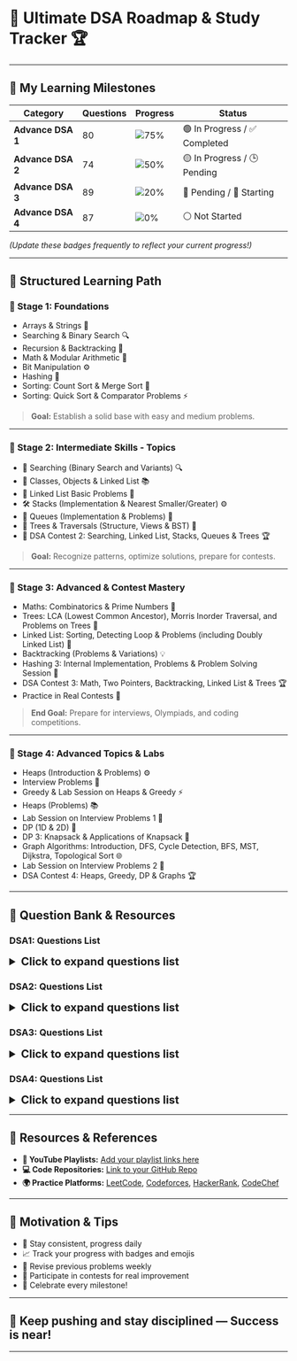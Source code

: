 # 🚀 **Ultimate DSA Roadmap & Study Tracker** 🏆

---

## 🎯 **My Learning Milestones**

| **Category** | **Questions** | **Progress** | **Status** |
|--------------|----------------|--------------|------------|
| **Advance DSA 1** | 80 | ![75%](https://img.shields.io/badge/Progress-75%25-brightgreen) | 🟢 In Progress / ✅ Completed |
| **Advance DSA 2** | 74 | ![50%](https://img.shields.io/badge/Progress-50%25-yellow) | 🟡 In Progress / 🕒 Pending |
| **Advance DSA 3** | 89 | ![20%](https://img.shields.io/badge/Progress-20%25-red) | 🔴 Pending / 🚧 Starting |
| **Advance DSA 4** | 87 | ![0%](https://img.shields.io/badge/Progress-0%25-gray) | ⚪ Not Started |

*(Update these badges frequently to reflect your current progress!)*

---

## 📘 **Structured Learning Path**

### 🌱 Stage 1: Foundations
- Arrays & Strings 📖
- Searching & Binary Search 🔍
- Recursion & Backtracking 🔄
- Math & Modular Arithmetic 🧮
- Bit Manipulation ⚙️
- Hashing 🔑
- Sorting: Count Sort & Merge Sort 📝
- Sorting: Quick Sort & Comparator Problems ⚡

> **Goal:** Establish a solid base with easy and medium problems.

---

### 🌟 Stage 2: Intermediate Skills - Topics

- 🔎 Searching (Binary Search and Variants) 🔍
- 🧩 Classes, Objects & Linked List 📚
- 📝 Linked List Basic Problems 📝
- 🛠️ Stacks (Implementation & Nearest Smaller/Greater) ⚙️
- 🚦 Queues (Implementation & Problems) 🚆
- 🌳 Trees & Traversals (Structure, Views & BST) 🌲
- 🏁 DSA Contest 2: Searching, Linked List, Stacks, Queues & Trees 🏆

> **Goal:** Recognize patterns, optimize solutions, prepare for contests.

---

### 🏁 Stage 3: Advanced & Contest Mastery

- Maths: Combinatorics & Prime Numbers 🧮
- Trees: LCA (Lowest Common Ancestor), Morris Inorder Traversal, and Problems on Trees 🌳
- Linked List: Sorting, Detecting Loop & Problems (including Doubly Linked List) 🔄
- Backtracking (Problems & Variations) 💡
- Hashing 3: Internal Implementation, Problems & Problem Solving Session 🔑
- DSA Contest 3: Math, Two Pointers, Backtracking, Linked List & Trees 🏆
- Practice in Real Contests 🏅

> **End Goal:** Prepare for interviews, Olympiads, and coding competitions.

---

### 🌟 Stage 4: Advanced Topics & Labs

- Heaps (Introduction & Problems) ⚙️
- Interview Problems 💼
- Greedy & Lab Session on Heaps & Greedy ⚡
- Heaps (Problems) 📚
- Lab Session on Interview Problems 1 📝
- DP (1D & 2D) 🔢
- DP 3: Knapsack & Applications of Knapsack 🎒
- Graph Algorithms: Introduction, DFS, Cycle Detection, BFS, MST, Dijkstra, Topological Sort 🌐
- Lab Session on Interview Problems 2 📝
- DSA Contest 4: Heaps, Greedy, DP & Graphs 🏆

---
  
## 🔖 Question Bank & Resources

### DSA1: Questions List

<details>
<summary style="font-weight:bold; font-size:20px;">Click to expand questions list</summary>

#### Array 1D
| Question Summary | YouTube | Source Code |
|--------------------|---------|--------------|
| Max Sum Contiguous Subarray | [🔗](#) | [💻Solution](questions/maxSumContigiousSubarray.md) |
| Continuous Sum Query | [🔗](#) | [💻Solution](questions/continousSumQuery.md) |
| Rain Water Trapped | [🔗](#) | [💻Solution](questions/rainWaterTrapped.md) |
| Add One To Number | [🔗](#) | [💻](#) |
| Flip | [🔗](#) | [💻](#) |

---

#### Arrays 2D
| Question Summary | YouTube | Source Code |
|------------------------|---------|--------------|
| Spiral Order Matrix II | [🔗](#) | [💻Solution](questions/spiralOrderMatrix2.md) |
| Search in sorted row & column matrix | [🔗](#) | [💻Solution](questions/searchInARowColcolwiseSortedMatrix.md) |
| Sum of all submatrices | [🔗](#) | [💻](#) |
| Minimum Swaps | [🔗](#) | [💻](#) |
| Max row of 1s | [🔗](#) | [💻](#) |

---

#### Interview Problems
| Question Summary | YouTube | Source Code |
|--------------------|---------|--------------|
| First Missing Integer | [🔗](#) | [💻](#) |
| Merge Overlapping Intervals | [🔗](#) | [💻](#) |
| Merge Intervals | [🔗](#) | [💻](#) |

---

#### Bit Manipulation 1
| Question Summary | YouTube | Source Code |
|--------------------|---------|--------------|
| Number of 1 Bits | [🔗](#) | [💻Solution](questions/bitManipulationOne/numberOf1Bits.md) |
| Single Number | [🔗](#) | [💻Solution](questions/bitManipulationOne/singleNumber.md) |
| Unset i-th bit | [🔗](#) | [💻Solution](questions/bitManipulationOne/unsetIthBit.md) |
| Toggle i-th bit | [🔗](#) | [💻Solution](questions/bitManipulationOne/toggleIthBit.md) |
| Check bit | [🔗](#) | [💻Solution](questions/bitManipulationOne/checkBit.md) |
| Set Bit | [🔗](#) | [💻Solution](questions/bitManipulationOne/setBit.md) |
| Find nth Magic Number | [🔗](#) | [💻](#) |
| Help From Sam | [🔗](#) | [💻](#) |
| Finding Good Days | [🔗](#) | [💻](#) |

---

#### Bit Manipulation 2
| Question Summary | YouTube | Source Code |
|--------------------|---------|--------------|
| Single Number II | [🔗](#) | [💻](#) |
| Single Number III | [🔗](#) | [💻](#) |
| Sum of XOR of all Pairs | [🔗](#) | [💻](#) |
| Min XOR value | [🔗](#) | [💻](#) |
| Strange Equality | [🔗](#) | [💻](#) |
| SUBARRAY OR | [🔗](#) | [💻](#) |
| Find Two Missing Numbers | [🔗](#) | [💻](#) |

---

#### Recursion 1
| Question Summary | YouTube | Source Code |
|--------------------|---------|--------------|
| Simple Recursion | [🔗](#) | [💻](#) |
| Find Factorial | [🔗](#) | [💻](#) |
| Find Fibonacci - II | [🔗](#) | [💻](#) |
| Print 1 to A function | [🔗](#) | [💻](#) |
| Print A to 1 function | [🔗](#) | [💻](#) |
| Output - 7 | [🔗](#) | [💻](#) |
| Sum of Digits | [🔗](#) | [💻](#) |
| Increasing & Decreasing | [🔗](#) | [💻](#) |

---

#### Recursion 2
| Question Summary | YouTube | Source Code |
|--------------------|---------|--------------|
| Check Palindrome | [🔗](#) | [💻](#) |
| Tower of Hanoi | [🔗](#) | [💻](#) |
| All Indices Of Array | [🔗](#) | [💻](#) |
| Print Array using Recursion | [🔗](#) | [💻](#) |
| Fast Power | [🔗](#) | [💻](#) |
| Is Magic? | [🔗](#) | [💻](#) |
| Max of Array Using Recursion | [🔗](#) | [💻](#) |
| First Index using Recursion | [🔗](#) | [💻](#) |
| Last Index using Recursion | [🔗](#) | [💻](#) |

---

#### Maths: Modular Arithmetic & GCD
| Question Summary | YouTube | Source Code |
|--------------------|---------|--------------|
| Implement Power Function | [🔗](#) | [💻](#) |
| Greatest Common Divisor | [🔗](#) | [💻](#) |
| Pair Sum divisible by M | [🔗](#) | [💻](#) |
| Largest Coprime Divisor | [🔗](#) | [💻](#) |
| Divisor game | [🔗](#) | [💻](#) |
| Mod Sum | [🔗](#) | [💻](#) |
| A, B and Modulo | [🔗](#) | [💻](#) |
| Delete one | [🔗](#) | [💻](#) |

---

#### Hashing 1 Introduction
| Question Summary | YouTube | Source Code |
|--------------------|---------|--------------|
| Frequency of element query | [🔗](#) | [💻](#) |
| Count distinct elements | [🔗](#) | [💻](#) |
| First Repeating element | [🔗](#) | [💻](#) |
| Sub-array with 0 sum | [🔗](#) | [💻](#) |
| Common Elements | [🔗](#) | [💻](#) |
| Count unique elements | [🔗](#) | [💻](#) |
| Count Subarray Zero Sum | [🔗](#) | [💻](#) |

---

#### Hashing 2 Problems
| Question Summary | YouTube | Source Code |
|--------------------|---------|--------------|
| Check Pair Sum | [🔗](#) | [💻](#) |
| Count Pair Difference | [🔗](#) | [💻](#) |
| Subarray Sum Equals K | [🔗](#) | [💻](#) |
| Distinct Numbers in Window | [🔗](#) | [💻](#) |
| Longest Subarray Zero Sum | [🔗](#) | [💻](#) |
| Count Pair Sum | [🔗](#) | [💻](#) |
| Subarray with given sum | [🔗](#) | [💻](#) |

---

#### Sorting 1 Count Sort & Merge Sort
| Question Summary | YouTube | Source Code |
|--------------------|---------|--------------|
| Merge Two Sorted Arrays | [🔗](#) | [💻](#) |
| Inversion count in an array | [🔗](#) | [💻](#) |
| Merge Sort | [🔗](#) | [💻](#) |
| Smallest Number | [🔗](#) | [💻](#) |
| Sort by Color | [🔗](#) | [💻](#) |
| Max Chunks To Make Sorted | [🔗](#) | [💻](#) |
| Count Sort | [🔗](#) | [💻](#) |
| Sort subarray with left & right index | [🔗](#) | [💻](#) |

---

#### Sorting 2 Quick Sort & Comparator Problems
| Question Summary | YouTube | Source Code |
|--------------------|---------|--------------|
| Count Intersection | [🔗](#) | [💻](#) |
| Benjamin And XOR | [🔗](#) | [💻](#) |
| Decreasing Dishes | [🔗](#) | [💻](#) |
| Rain Water Trapped | [🔗](#) | [💻](#) |

</details>

### DSA2: Questions List

<details>
<summary style="font-weight:bold; font-size:20px;">Click to expand questions list</summary>

#### Searching 1: Binary Search on Array
| Question Summary | YouTube | Source Code |
|--------------------|---------|--------------|
| Search for a Range | [🔗](#) | [💻](#) |
| Sorted Insert Position | [🔗](#) | [💻](#) |
| Single Element in Sorted Array | [🔗](#) | [💻](#) |
| Find a Peak Element | [🔗](#) | [💻](#) |
| Matrix Search | [🔗](#) | [💻](#) |
| Minimum Difference | [🔗](#) | [💻](#) |
| Max Height of Staircase | [🔗](#) | [💻](#) |

---

#### Searching 2: Binary Search Problems
| Question Summary | YouTube | Source Code |
|--------------------|---------|--------------|
| Square Root of Integer | [🔗](#) | [💻](#) |
| Rotated Sorted Array Search | [🔗](#) | [💻](#) |
| Median of Two Sorted Arrays | [🔗](#) | [💻](#) |
| Matrix Median | [🔗](#) | [💻](#) |
| ADD OR NOT | [🔗](#) | [💻](#) |
| Ath Magical Number | [🔗](#) | [💻](#) |
| Find Smallest Again | [🔗](#) | [💻](#) |

---

#### Searching 3: Binary Search on Answer
| Question Summary | YouTube | Source Code |
|--------------------|---------|--------------|
| Painter's Partition Problem | [🔗](#) | [💻](#) |
| Aggressive Cows | [🔗](#) | [💻](#) |
| Allocate Books | [🔗](#) | [💻](#) |
| Special Integer | [🔗](#) | [💻](#) |

---

#### Classes, Objects & Linked List Introduction
| Question Summary | YouTube | Source Code |
|--------------------|---------|--------------|
| Ref vs Instance 1 (OOPs Basics) | [🔗](#) | [💻](#) |
| Ref vs Instance 2 (OOPs Basics) | [🔗](#) | [💻](#) |
| Ref vs Instance 3 (OOPs Basics) | [🔗](#) | [💻](#) |
| Ref vs Instance 4 (OOPs Basics) | [🔗](#) | [💻](#) |
| Print Linked List | [🔗](#) | [💻](#) |
| Ref vs Instance 5 (OOPs Basics) | [🔗](#) | [💻](#) |
| Ref vs Instance 6 (OOPs Basics) | [🔗](#) | [💻](#) |
| OOPs in Java (Constructors and Static) 1 | [🔗](#) | [💻](#) |

---

#### Linked List: Basic Problems
| Question Summary | YouTube | Source Code |
|--------------------|---------|--------------|
| Reverse Linked List | [🔗](#) | [💻](#) |
| Copy List | [🔗](#) | [💻](#) |
| Insert in Linked List | [🔗](#) | [💻](#) |
| Delete in Linked List | [🔗](#) | [💻](#) |
| Remove Duplicates from Sorted List | [🔗](#) | [💻](#) |
| Remove Nth Node from List End | [🔗](#) | [💻](#) |
| Reverse Link List II | [🔗](#) | [💻](#) |
| K reverse linked list | [🔗](#) | [💻](#) |

---

#### Stacks 1: Implementation & Basic Problems
| Question Summary | YouTube | Source Code |
|--------------------|---------|--------------|
| Evaluate Expression | [🔗](#) | [💻](#) |
| Balanced Paranthesis | [🔗](#) | [💻](#) |
| Double Character Trouble | [🔗](#) | [💻](#) |
| Passing game | [🔗](#) | [💻](#) |
| Min Stack | [🔗](#) | [💻](#) |
| Redundant Braces | [🔗](#) | [💻](#) |
| Check two bracket expressions | [🔗](#) | [💻](#) |
| Infix to Postfix | [🔗](#) | [💻](#) |

---

#### Stacks 2: Nearest Smaller/Greater Element
| Question Summary | YouTube | Source Code |
|--------------------|---------|--------------|
| Largest Rectangle in Histogram | [🔗](#) | [💻](#) |
| Nearest Smaller Element | [🔗](#) | [💻](#) |
| MAX and MIN | [🔗](#) | [💻](#) |
| Max Rectangle in Binary Matrix | [🔗](#) | [💻](#) |
| Next Greater | [🔗](#) | [💻](#) |
| Sort stack using another stack | [🔗](#) | [💻](#) |

---

#### Queues: Implementation & Problems
| Question Summary | YouTube | Source Code |
|--------------------|---------|--------------|
| Parking Ice Cream Truck | [🔗](#) | [💻](#) |
| Queue Using Stacks | [🔗](#) | [💻](#) |
| N integers containing 1, 2 & 3 | [🔗](#) | [💻](#) |
| Unique Letter | [🔗](#) | [💻](#) |
| Sum of min and max | [🔗](#) | [💻](#) |

---

#### Trees 1: Structure & Traversal
| Question Summary | YouTube | Source Code |
|--------------------|---------|--------------|
| Inorder Traversal | [🔗](#) | [💻](#) |
| Preorder Traversal | [🔗](#) | [💻](#) |
| Path Sum | [🔗](#) | [💻](#) |
| Equal Tree Partition | [🔗](#) | [💻](#) |
| Postorder Traversal | [🔗](#) | [💻](#) |
| Sum binary tree or not | [🔗](#) | [💻](#) |

---

#### Trees 2: Views & Types
| Question Summary | YouTube | Source Code |
|--------------------|---------|--------------|
| Level Order | [🔗](#) | [💻](#) |
| Binary Tree From Inorder And Postorder | [🔗](#) | [💻](#) |
| Balanced Binary Tree | [🔗](#) | [💻](#) |
| Left View of Binary Tree | [🔗](#) | [💻](#) |
| Binary Tree From Inorder And Preorder | [🔗](#) | [💻](#) |
| Serialize Binary Tree | [🔗](#) | [💻](#) |
| Deserialize Binary Tree | [🔗](#) | [💻](#) |
| Right View of Binary Tree | [🔗](#) | [💻](#) |

---

#### Trees 3: BST
| Question Summary | YouTube | Source Code |
|--------------------|---------|--------------|
| Valid Binary Search Tree | [🔗](#) | [💻](#) |
| Sorted Array To Balanced BST | [🔗](#) | [💻](#) |
| Delete a node in BST | [🔗](#) | [💻](#) |
| Search in BST | [🔗](#) | [💻](#) |
| Two Sum BST | [🔗](#) | [💻](#) |
| Check for BST with One Child | [🔗](#) | [💻](#) |
| BST nodes in a range | [🔗](#) | [💻](#) |

---

#### DSA Contest 2: Searching, Linked List, Stacks, Queues & Trees
| Question Summary | YouTube | Source Code |
| Question Summary | YouTube | Source Code |
|--------------------|---------|--------------|
| Task Scheduling | [🔗](#) | [💻](#) |
| Leaset Capacity to Ship | [🔗](#) | [💻](#) |
| Warmer Temperature | [🔗](#) | [💻](#) |
| Balanced Binary Tree | [🔗](#) | [💻](#) |

</details>

### DSA3: Questions List

<details>
<summary style="font-weight:bold; font-size:20px;">Click to expand questions list</summary>

#### Maths: Combinatorics Basics
| Question Summary | YouTube | Source Code |
|--------------------|---------|--------------|
| Pascal Triangle | [🔗](#) | [💻](#) |
| Excel Column Title | [🔗](#) | [💻](#) |
| Compute nCr % m | [🔗](#) | [💻](#) |
| Excel Column Number | [🔗](#) | [💻](#) |
| Number of Digit One | [🔗](#) | [💻](#) |
| Consecutive Numbers Sum | [🔗](#) | [💻](#) |

---

#### Maths: Prime Numbers
| Question Summary | YouTube | Source Code |
|--------------------|---------|--------------|
| Sorted Permutation Rank | [🔗](#) | [💻](#) |
| Count of Divisors | [🔗](#) | [💻](#) |
| Find All Primes | [🔗](#) | [💻](#) |
| Prime Sumq | [🔗](#) | [💻](#) |
| Lucky Numbers | [🔗](#) | [💻](#) |
| Number of Digit One | [🔗](#) | [💻](#) |

---

#### Two Pointers
| Question Summary | YouTube | Source Code |
|--------------------|---------|--------------|
| Container With Most Water | [🔗](#) | [💻](#) |
| Subarray with given sum | [🔗](#) | [💻](#) |
| Pairs with given sum II | [🔗](#) | [💻](#) |
| Pairs with Given Difference | [🔗](#) | [💻](#) |
| 3 Sum | [🔗](#) | [💻](#) |
| Array 3 Pointers | [🔗](#) | [💻](#) |
| Max Continuous Series of 1s | [🔗](#) | [💻](#) |
| Another Count Rectangles | [🔗](#) | [💻](#) |
| Closest pair from sorted arrays | [🔗](#) | [💻](#) |

---

#### Backtracking 1
| Question Summary | YouTube | Source Code |
|--------------------|---------|--------------|
| Permutations | [🔗](#) | [💻](#) |
| Generate all Parentheses II | [🔗](#) | [💻](#) |
| Generate Subsets | [🔗](#) | [💻](#) |
| Letter Phone | [🔗](#) | [💻](#) |
| Kth Symbol - Easy | [🔗](#) | [💻](#) |

---

#### Backtracking 2
| Question Summary | YouTube | Source Code |
|--------------------|---------|--------------|
| Subset Sum equal to K | [🔗](#) | [💻](#) |
| Print paths in Staircase | [🔗](#) | [💻](#) |
| Print All Maze Paths | [🔗](#) | [💻](#) |
| Kth Symbol - Hard | [🔗](#) | [💻](#) |
| Shortest path in a Binary Maze with Hurdles | [🔗](#) | [💻](#) |

---

#### Linked List: Sorting and Detecting Loop
| Question Summary | YouTube | Source Code |
|--------------------|---------|--------------|
| Sort List | [🔗](#) | [💻](#) |
| Merge Two Sorted Lists | [🔗](#) | [💻](#) |
| Remove Loop from Linked List | [🔗](#) | [💻](#) |
| Middle element of linked list | [🔗](#) | [💻](#) |
| Swap List Nodes in pairs | [🔗](#) | [💻](#) |
| Reorder List | [🔗](#) | [💻](#) |
| Add Two Numbers as Lists | [

---

#### Linked List: Problems & Doubly Linked List
| Question Summary | YouTube | Source Code |
|--------------------|---------|--------------|
| Intersection of Linked Lists | [🔗](#) | [💻](#) |
| LRU Cache | [🔗](#) | [💻](#) |
| Palindrome List | [🔗](#) | [💻](#) |
| Partition List | [🔗](#) | [💻](#) |
| Longest Palindromic List | [🔗](#) | [💻](#) |
| Flatten a linked list | [🔗](#) | [💻](#) |

---

#### Trees 4: LCA + Morris Inorder Traversal
| Question Summary | YouTube | Source Code |
|--------------------|---------|--------------|
| Least Common Ancestor | [🔗](#) | [💻](#) |
| Kth Smallest Element in BST | [🔗](#) | [💻](#) |
| LCA in BST | [🔗](#) | [💻](#) |
| Morris Inorder Traversal | [🔗](#) | [💻](#) |
| Recover Binary Search Tree | [🔗](#) | [💻](#) |
| Common Nodes in Two BST | [🔗](#) | [💻](#) |
| Distance between Nodes of BST | [🔗](#) | [💻](#) |

---

#### Trees 5: Problems on Trees
| Question Summary | YouTube | Source Code |
|--------------------|---------|--------------|
| Next Pointer Binary Tree | [🔗](#) | [💻](#) |
| Vertical Order traversal | [🔗](#) | [💻](#) |
| Top View of Binary Tree | [🔗](#) | [💻](#) |
| Diameter of Binary Tree | [🔗](#) | [💻](#) |
| Identical Binary Trees | [🔗](#) | [💻](#) |
| Invert the Binary Tree | [🔗](#) | [💻](#) |

---

#### Hashing 3: Internal Implementation & Problems
| Question Summary | YouTube | Source Code |
|--------------------|---------|--------------|
| Longest Subarray Zero Sum | [🔗](#) | [💻](#) |
| Colorful Number | [🔗](#) | [💻](#) |
| Count Subarrays | [🔗](#) | [💻](#) |
| Sort Array in Given Order | [🔗](#) | [💻](#) |

---

#### Problem Solving Session
| Question Summary | YouTube | Source Code |
|--------------------|---------|--------------|
| Chef and Cooking | [🔗](#) | [💻](#) |
| Get the Perimeter | [🔗](#) | [💻](#) |
| Search in row & column wise sorted matrix | [🔗](#) | [💻](#) |
| Merge Sorted Overlapping Intervals - 2 | [🔗](#) | [💻](#) |
| Highest Product | [🔗](#) | [💻](#) |
| B Closest Points to Origin | [🔗](#) | [💻](#) |
| Rice | [🔗](#) | [💻](#) |
| Librarian and Rotated array | [🔗](#) | [💻](#) |
| More letters | [🔗](#) | [💻](#) |
| Merge Intervals - 2 | [🔗](#) | [💻](#) |
| Sum of all Submatrices | [🔗](#) | [💻](#) |
| Mega Sale | [🔗](#) | [💻](#) |
| Increasing Order words | [🔗](#) | [💻](#) |
| Find All Pair | [🔗](#) | [💻](#) |
| Pair of poles | [🔗](#) | [💻](#) |
| Lower Temperature | [🔗](#) | [💻](#) |
| Reverse Linked List | [🔗](#) | [💻](#) |
| Level Order | [🔗](#) | [💻](#) |
| Serialize Binary Tree | [🔗](#) | [💻](#) |
| Perfect Line | [🔗](#) | [💻](#) |
| Checking Assignments | [🔗](#) | [💻](#) |
| Next Higher Temperature | [🔗](#) | [💻](#) |
| Next Lower Temperature | [🔗](#) | [💻](#) |
| Palindrome List | [🔗](#) | [💻](#) |
| Right View of Binary Tree | [🔗](#) | [💻](#) |
| Deserialize Binary Tree | [🔗](#) | [💻](#) |
| Maximum Buildings | [🔗](#) | [💻](#) |
| Game of Boxes | [🔗](#) | [💻](#) |

---

#### DSA Contest 3: Math, Two Pointers, Backtracking, Linked List & Trees
| Question Summary | YouTube | Source Code |
|--------------------|---------|--------------|
| Permutations | [🔗](#) | [💻](#) |
| Special Prime Number | [🔗](#) | [💻](#) |
| Children and Rides | [🔗](#) | [💻](#) |
| Flatten Binary Tree to Linkedlist | [🔗](#) | [💻](#) |

</details>

### DSA4: Questions List

<details>
<summary style="font-weight:bold; font-size:20px;">Click to expand questions list</summary>

#### Heaps 1: Introduction
| Question Summary | YouTube | Source Code |
|--------------------|---------|--------------|
| Connect ropes | [🔗](#) | [💻](#) |
| Build a Heap | [🔗](#) | [💻](#) |
| Heap Queries | [🔗](#) | [💻](#) |
| Maximum array sum after B negations | [🔗](#) | [💻](#) |
| Misha and Candies | [🔗](#) | [💻](#) |
| Minimum largest element | [🔗](#) | [💻](#) |

---

#### Heaps 2: Problems
| Question Summary | YouTube | Source Code |
|--------------------|---------|--------------|
| Ath Largest Element | [🔗](#) | [💻](#) |
| Running Median | [🔗](#) | [💻](#) |
| Ways to form Max Heap | [🔗](#) | [💻](#) |
| Product of 3 | [🔗](#) | [💻](#) |
| Kth Smallest Element in a Sorted Matrix | [🔗](#) | [💻](#) |

---

#### Interview Problems
| Question Summary | YouTube | Source Code |
|--------------------|---------|--------------|
| Shaggy and distances | [🔗](#) | [💻](#) |
| K Places Apart | [🔗](#) | [💻](#) |
| Merge K Sorted Lists | [🔗](#) | [💻](#) |
| Meeting Rooms II | [🔗](#) | [💻](#) |

---

#### Greedy
| Question Summary | YouTube | Source Code |
|--------------------|---------|--------------|
| Flipkart's Challenge in Effective Inventory Management | [🔗](#) | [💻](#) |
| Finish Maximum Jobs | [🔗](#) | [💻](#) |
| Distribute Candy | [🔗](#) | [💻](#) |
| Another Coin Problem | [🔗](#) | [💻](#) |
| Seats | [🔗](#) | [💻](#) |
| Assign Mice to Holes | [🔗](#) | [💻](#) |

---

#### Heaps 2: Problems
| Question Summary | YouTube | Source Code |
|--------------------|---------|--------------|
| Running Median | [🔗](#) | [💻](#) |
| Finish Maximum Jobs | [🔗](#) | [💻](#) |
| Seats | [🔗](#) | [💻](#) |
| Assign Mice to Holes | [🔗](#) | [💻](#) |
| Ways to form Max Heap | [🔗](#) | [💻](#) |
| Another Coin Problem | [🔗](#) | [💻](#) |

---

#### Lab Session on Heaps & Greedy
| Question Summary | YouTube | Source Code |
|--------------------|---------|--------------|
| Distribute Candy | [🔗](#) | [💻](#) |
| Merge K Sorted Lists | [🔗](#) | [💻](#) |
| Ath Largest Element | [🔗](#) | [💻](#) |
| Flipkart's Challenge in Inventory Management | [🔗](#) | [💻](#) |
| Product of 3 | [🔗](#) | [💻](#) |
| Kth Smallest Element in a Sorted Matrix | [🔗](#) | [💻](#) |

---

#### Lab Session on Interview Problems 1
| Question Summary | YouTube | Source Code |
|--------------------|---------|--------------|
| Shaggy and distances | [🔗](#) | [💻](#) |
| K Places Apart | [🔗](#) | [💻](#) |
| Meeting Rooms II | [🔗](#) | [💻](#) |
| Minimum Window Substring | [🔗](#) | [💻](#) |

---

#### DP 1: One Dimensional
| Question Summary | YouTube | Source Code |
|--------------------|---------|--------------|
| Stairs | [🔗](#) | [💻](#) |
| Minimum Number of Squares | [🔗](#) | [💻](#) |
| Fibonacci Number | [🔗](#) | [💻](#) |
| Max Product Subarray | [🔗](#) | [💻](#) |
| Maximum Sum Value | [🔗](#) | [💻](#) |

---

#### DP 2: Two Dimensional
| Question Summary | YouTube | Source Code |
|--------------------|---------|--------------|
| Unique Paths in a Grid | [🔗](#) | [💻](#) |
| Unique Binary Search Trees II | [🔗](#) | [💻](#) |
| Max Sum Without Adjacent Elements | [🔗](#) | [💻](#) |
| N digit numbers | [🔗](#) | [💻](#) |
| Max Rectangle in Binary Matrix | [🔗](#) | [💻](#) |
| Min Sum Path in Matrix | [🔗](#) | [💻](#) |
| Min Sum Path in Triangle | [🔗](#) | [💻](#) |
| Intersecting Chords in a Circle | [🔗](#) | [💻](#) |

---

#### DP 3: Knapsack
| Question Summary | YouTube | Source Code |
|--------------------|---------|--------------|
| 0-1 Knapsack | [🔗](#) | [💻](#) |
| Unbounded Knapsack | [🔗](#) | [💻](#) |
| Fractional Knapsack | [🔗](#) | [💻](#) |
| Tushar's Birthday Party | [🔗](#) | [💻](#) |
| Ways to send the signal | [🔗](#) | [💻](#) |
| Buying Candies | [🔗](#) | [💻](#) |

---

#### Lab Session on Applications of Knapsack
| Question Summary | YouTube | Source Code |
|--------------------|---------|--------------|
| Coin Sum Infinite | [🔗](#) | [💻](#) |
| Cutting a Rod | [🔗](#) | [💻](#) |
| 0-1 Knapsack II | [🔗](#) | [💻](#) |
| Distinct Subsequences | [🔗](#) | [💻](#) |
| Let's Party | [🔗](#) | [💻](#) |
| Length of Longest Fibonacci Subsequence | [🔗](#) | [💻](#) |

---

#### Graphs 1: Introduction, DFS & Cycle Detection
| Question Summary | YouTube | Source Code |
|--------------------|---------|--------------|
| Cycle in Directed Graph | [🔗](#) | [💻](#) |
| Path in Directed Graph | [🔗](#) | [💻](#) |
| First Depth First Search | [🔗](#) | [💻](#) |
| Maximum Depth | [🔗](#) | [💻](#) |

---

#### Graphs 2: BFS & MST
| Question Summary | YouTube | Source Code |
|--------------------|---------|--------------|
| Commutable Islands | [🔗](#) | [💻](#) |
| Rotten Oranges | [🔗](#) | [💻](#) |
| Construction Cost | [🔗](#) | [💻](#) |
| Capture Regions on Board | [🔗](#) | [💻](#) |
| Black Shapes | [🔗](#) | [💻](#) |
| Knight On Chess Board | [🔗](#) | [💻](#) |
| Damaged Roads | [🔗](#) | [💻](#) |
| Edge in MST | [🔗](#) | [💻](#) |

---

#### Graphs 3: Dijkstra Algo & Topological Sort
| Question Summary | YouTube | Source Code |
|--------------------|---------|--------------|
| Possibility of Finishing | [🔗](#) | [💻](#) |
| Dijkstra | [🔗](#) | [💻](#) |
| Another BFS | [🔗](#) | [💻](#) |
| Topological Sort | [🔗](#) | [💻](#) |
| Ways to Decode | [🔗](#) | [💻](#) |
| Largest Distance between nodes of a Tree | [🔗](#) | [💻](#) |
| Flip Array | [🔗](#) | [💻](#) |
| Perfect Numbers | [🔗](#) | [💻](#) |

---

#### Lab Session on Interview Problems 2
| Question Summary | YouTube | Source Code |
|--------------------|---------|--------------|
| Best Time to Buy and Sell Stocks II | [🔗](#) | [💻](#) |
| Shortest Distance in a Maze | [🔗](#) | [💻](#) |
| Number of Islands | [🔗](#) | [💻](#) |
| Jump Game 2 | [🔗](#) | [💻](#) |
| Valid Path | [🔗](#) | [💻](#) |

---

#### DSA Contest 4: Heaps, Greedy, DP & Graphs
| Question Summary | YouTube | Source Code |
|--------------------|---------|--------------|
| Magical Bridge | [🔗](#) | [💻](#) |
| Strenthen it | [🔗](#) | [💻](#) |
| Minimum Number of Square | [🔗](#) | [💻](#) |
| Bob and Chocolates | [🔗](#) | [💻](#) |

</details>

---



## 🔗 **Resources & References**

- **🔴 YouTube Playlists:** [Add your playlist links here](#)
- **💻 Code Repositories:** [Link to your GitHub Repo](#)
- **🌍 Practice Platforms:** [LeetCode](https://leetcode.com), [Codeforces](https://codeforces.com), [HackerRank](https://www.hackerrank.com), [CodeChef](https://www.codechef.com)

---

## 🚀 **Motivation & Tips**

- 💪 Stay consistent, progress daily
- 📈 Track your progress with badges and emojis
- 🔁 Revise previous problems weekly
- 🎯 Participate in contests for real improvement
- 🎉 Celebrate every milestone!

---

## **🌟 Keep pushing and stay disciplined — Success is near!**

---



